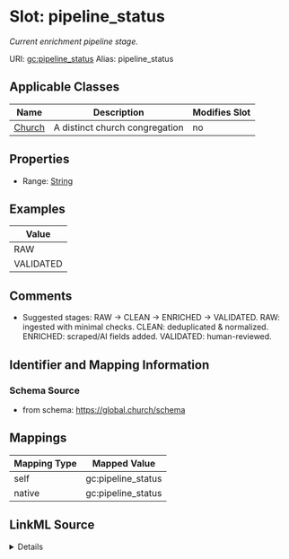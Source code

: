 

# Slot: pipeline_status 


_Current enrichment pipeline stage._





URI: [gc:pipeline_status](https://global.church/schema/pipeline_status)
Alias: pipeline_status

<!-- no inheritance hierarchy -->





## Applicable Classes

| Name | Description | Modifies Slot |
| --- | --- | --- |
| [Church](Church.md) | A distinct church congregation |  no  |






## Properties

* Range: [String](String.md)





## Examples

| Value |
| --- |
| RAW |
| VALIDATED |

## Comments

* Suggested stages: RAW → CLEAN → ENRICHED → VALIDATED.
RAW: ingested with minimal checks.
CLEAN: deduplicated & normalized.
ENRICHED: scraped/AI fields added.
VALIDATED: human-reviewed.


## Identifier and Mapping Information






### Schema Source


* from schema: https://global.church/schema




## Mappings

| Mapping Type | Mapped Value |
| ---  | ---  |
| self | gc:pipeline_status |
| native | gc:pipeline_status |




## LinkML Source

<details>
```yaml
name: pipeline_status
description: Current enrichment pipeline stage.
comments:
- 'Suggested stages: RAW → CLEAN → ENRICHED → VALIDATED.

  RAW: ingested with minimal checks.

  CLEAN: deduplicated & normalized.

  ENRICHED: scraped/AI fields added.

  VALIDATED: human-reviewed.

  '
examples:
- value: RAW
  description: Fresh intake from a seed source.
- value: VALIDATED
  description: Reviewed and approved record.
in_subset:
- internal
from_schema: https://global.church/schema
rank: 1000
alias: pipeline_status
domain_of:
- Church
range: string

```
</details>